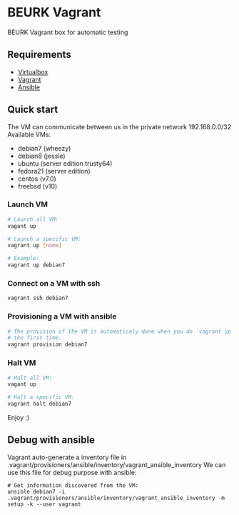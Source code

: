 # BEURK Vagrant #
BEURK Vagrant box for automatic testing

## Requirements ##
- [Virtualbox](https://www.virtualbox.org)
- [Vagrant](http://docs.vagrantup.com/v2/installation/)
- [Ansible](http://docs.ansible.com/intro_installation.html)

## Quick start ##
The VM can communicate between us in the private network 192.168.0.0/32
Available VMs:
- debian7 (wheezy)
- debian8 (jessie)
- ubuntu (server edition trusty64)
- fedora21 (server edition)
- centos (v7.0)
- freebsd (v10)

### Launch VM ###
```bash
# Launch all VM:
vagant up

# Launch a specific VM:
vagrant up [name]

# Exemple:
vagrant up debian7
```

### Connect on a VM with ssh ###
```bash
vagrant ssh debian7
```

### Provisioning a VM with ansible ###
```bash
# The provision of the VM is automaticaly done when you do `vagrant up`
# the first time.
vagrant provision debian7
```

### Halt VM ###
```bash
# Halt all VM:
vagant up

# Halt a specific VM:
vagrant halt debian7
```

Enjoy :)

## Debug with ansible ##
Vagrant auto-generate a inventory file in .vagrant/provisioners/ansible/inventory/vagrant_ansible_inventory
We can use this file for debug purpose with ansible:
```
# Get information discovered from the VM:
ansible debian7 -i .vagrant/provisioners/ansible/inventory/vagrant_ansible_inventory -m setup -k --user vagrant
```
